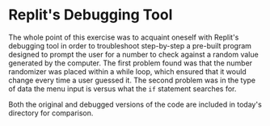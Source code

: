 # Replit's Debugging Tool

The whole point of this exercise was to acquaint oneself with Replit's debugging tool in order to troubleshoot step-by-step a pre-built program designed to prompt the user for a number to check against a random value generated by the computer. The first problem found was that the number randomizer was placed within a while loop, which ensured that it would change every time a user guessed it. The second problem was in the type of data the menu input is versus what the `if` statement searches for.  

Both the original and debugged versions of the code are included in today's directory for comparison.